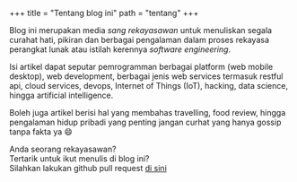 +++
title = "Tentang blog ini"
path = "tentang"
+++

Blog ini merupakan media *sang rekayasawan* untuk menuliskan segala curahat hati, pikiran dan berbagai pengalaman dalam proses rekayasa perangkat lunak atau istilah kerennya *software engineering*.

Isi artikel dapat seputar pemrogramman berbagai platform (web mobile desktop), web development, berbagai jenis web services termasuk restful api, cloud services, devops, Internet of Things (IoT), hacking, data science, hingga artificial intelligence.

Boleh juga artikel berisi hal yang membahas travelling, food review, hingga pengalaman hidup pribadi yang penting jangan curhat yang hanya gossip tanpa fakta ya :smile:

Anda seorang rekayasawan? <br>
Tertarik untuk ikut menulis di blog ini? <br> 
Silahkan lakukan github pull request [di sini](https://github.com/azulkipli/rekayasawan)

